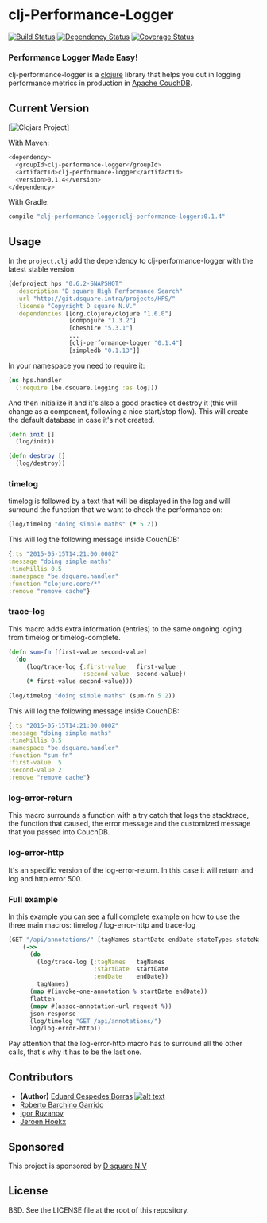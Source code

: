 # clj-Performance-Logger 
[![Build Status](https://travis-ci.org/haduart/clj-performance-logger.svg)](https://travis-ci.org/haduart/clj-performance-logger) [![Dependency Status](https://www.versioneye.com/user/projects/555af96a634daacd41000182/badge.svg?style=flat)](https://www.versioneye.com/user/projects/555af96a634daacd41000182) [![Coverage Status](https://coveralls.io/repos/haduart/clj-performance-logger/badge.svg?branch=master)](https://coveralls.io/r/haduart/clj-performance-logger?branch=master) 

### Performance Logger Made Easy!
[1.1]: http://i.imgur.com/tXSoThF.png (twitter icon with padding)
[2]: https://twitter.com/haduart
clj-performance-logger is a [clojure](http://clojure.org) library that helps you out in logging performance metrics
 in production in [Apache CouchDB](http://couchdb.apache.org/).

## Current Version

[![Clojars Project](http://clojars.org/clj-performance-logger/latest-version.svg)]

With Maven:

```bash
<dependency>
  <groupId>clj-performance-logger</groupId>
  <artifactId>clj-performance-logger</artifactId>
  <version>0.1.4</version>
</dependency>
```

With Gradle:
```bash
compile "clj-performance-logger:clj-performance-logger:0.1.4"
```

## Usage

In the `project.clj` add the dependency to clj-performance-logger with the latest stable version:

```clojure
(defproject hps "0.6.2-SNAPSHOT"
  :description "D square High Performance Search"
  :url "http://git.dsquare.intra/projects/HPS/"
  :license "Copyright D square N.V."
  :dependencies [[org.clojure/clojure "1.6.0"]
                 [compojure "1.3.2"]
                 [cheshire "5.3.1"]
                 ...
                 [clj-performance-logger "0.1.4"]                                  
                 [simpledb "0.1.13"]]

```

In your namespace you need to require it:

```clojure
(ns hps.handler  
  (:require [be.dsquare.logging :as log]))
```

And then initialize it and it's also a good practice ot destroy it (this will change as a component, following a nice start/stop flow).
This will create the default database in case it's not created. 

```clojure
(defn init []  
  (log/init))

(defn destroy []  
  (log/destroy))
```

### timelog  

timelog is followed by a text that will be displayed in the log and will surround the function that we want to check the performance on:
```clojure
(log/timelog "doing simple maths" (* 5 2))
```

This will log the following message inside CouchDB:
```clojure
{:ts "2015-05-15T14:21:00.000Z"
:message "doing simple maths"
:timeMillis 0.5
:namespace "be.dsquare.handler"
:function "clojure.core/*"
:remove "remove cache"}
```
### trace-log

This macro adds extra information (entries) to the same ongoing loging from timelog or timelog-complete. 
```clojure
(defn sum-fn [first-value second-value]
  (do
     (log/trace-log {:first-value   first-value
                     :second-value  second-value})        
     (* first-value second-value)))

(log/timelog "doing simple maths" (sum-fn 5 2))
```

This will log the following message inside CouchDB:
```clojure
{:ts "2015-05-15T14:21:00.000Z"
:message "doing simple maths"
:timeMillis 0.5
:namespace "be.dsquare.handler"
:function "sum-fn"
:first-value  5
:second-value 2
:remove "remove cache"}
```

### log-error-return
 
This macro surrounds a function with a try catch that logs the stacktrace, the function that caused, 
the error message and the customized message that you passed into CouchDB. 

### log-error-http

It's an specific version of the log-error-return. In this case it will return and log and http error 500. 

### Full example

In this example you can see a full complete example on how to use the three main macros: timelog / log-error-http and trace-log
```clojure
(GET "/api/annotations/" [tagNames startDate endDate stateTypes stateNames :as request]
    (->>
      (do
        (log/trace-log {:tagNames   tagNames
                        :startDate  startDate
                        :endDate    endDate})        
        tagNames)
      (map #(invoke-one-annotation % startDate endDate))
      flatten
      (mapv #(assoc-annotation-url request %))
      json-response
      (log/timelog "GET /api/annotations/")
      log/log-error-http))
```
Pay attention that the log-error-http macro has to surround all the other calls, that's why it has to be the 
last one. 

## Contributors

* **(Author)** [Eduard Cespedes Borras](https://github.com/haduart) [![alt text][1.1]][2]
* [Roberto Barchino Garrido](https://github.com/fisoide)
* [Igor Ruzanov](https://github.com/r00z)
* [Jeroen Hoekx](https://github.com/jhoekx)

## Sponsored
This project is sponsored by [D square N.V](http://dsquare.be)

## License

BSD.  See the LICENSE file at the root of this repository.
